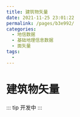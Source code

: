 ```yaml
---
title: 建筑物矢量
date: 2021-11-25 23:01:22
permalink: /pages/b3e992/
categories:
  - 地信数据
  - 基础地理信息数据
  - 面矢量
tags:
  - 
---
```

# 建筑物矢量

::: tip
开发中
:::


